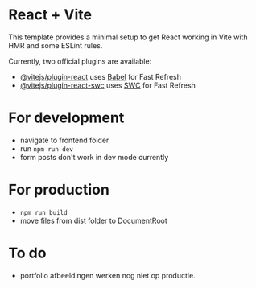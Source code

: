 # React + Vite

This template provides a minimal setup to get React working in Vite with HMR and some ESLint rules.

Currently, two official plugins are available:

- [@vitejs/plugin-react](https://github.com/vitejs/vite-plugin-react/blob/main/packages/plugin-react/README.md) uses [Babel](https://babeljs.io/) for Fast Refresh
- [@vitejs/plugin-react-swc](https://github.com/vitejs/vite-plugin-react-swc) uses [SWC](https://swc.rs/) for Fast Refresh

# For development
- navigate to frontend folder
- run `npm run dev`
- form posts don't work in dev mode currently

# For production
- `npm run build`
- move files from dist folder to DocumentRoot

# To do
- portfolio afbeeldingen werken nog niet op productie.